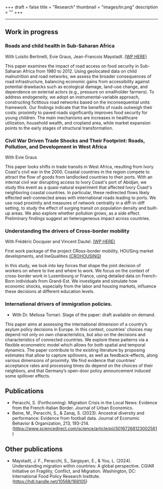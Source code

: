 +++ 
draft = false
title = "Research"
thumbnail = "images/tn.png"
description = ""
+++

---------------------------
## Work in progress

### Roads and child health in Sub-Saharan Africa
With Luisito Bertinelli, Evie Graus, Jean-Francois Maystadt. [(WP HERE)](http://hdl.handle.net/2078.1/306384)

This paper examines the impact of road access on food security in Sub-Saharan Africa from 1980 to 2012. Using geolocated data on child malnutrition and road networks, we assess the broader consequences of road infrastructure, balancing economic gains from accessibility against potential drawbacks such as ecological damage, land-use change, and dependence on external actors (e.g., pressure on smallholder farmers). To address endogeneity, we adopt an instrumental-variable approach, constructing fictitious road networks based on the inconsequential units framework. Our findings indicate that the benefits of roads outweigh their costs: proximity to paved roads significantly improves food security for young children. The main mechanisms are increases in healthcare utilization, household wealth, and cropland area, while market expansion points to the early stages of structural transformation.

### Civil War Driven Trade Shocks and Their Footprint: Roads, Pollution, and Development in West Africa
With Evie Graus

This paper looks shifts in trade transits in West Africa, resulting from Ivory Coast's civil war in the 2000. Coastal countries in the region compete to attract the flow of goods from landlocked countries to their ports. With an internal civil war disrupting access to Ivory Coast's port of Abidjan, we study this event as a quasi-natural experiment that affected Ivory Coast's neighboring coastal countries. In particular, these redirected flows likely effected well-connected areas with international roads leading to ports. We use road proximity and measures of network centrality in a diff-in-diff setting, to study the effect of surging transit on population density and built-up areas. We also explore whether pollution grows, as a side effect. Preliminary findings suggest an heterogeneous impact across countries.

### Understanding the drivers of Cross-border mobility 
With Frédéric Docquier and Vincent Dautel. [(WP HERE)](https://sites.uclouvain.be/econ/DP/IRES/2025015.pdf)

First work package of the project CRoss-border mobility, HOUSing market developments, and IneQualities [(CROHOUSINQ)](https://liser.elsevierpure.com/en/projects/cross-border-mobility-housing-market-developments-and-inequalitie)

In this study, we look into key forces that shape the joint decision of workers on where to live and where to work. We focus on the context of cross-border work in Luxembourg or France, using detailed data on French-Born individuals from Grand-Est. We investigate and simulate how economic shocks, especially from the labor and housing markets, influence these decisions at different education levels.

### International drivers of immigration policies. 
* With Dr. Melissa Tornari.
Stage of the paper: draft available on demand. 

This paper aims at assessing the international dimension of a country’s asylum policy decisions in Europe. In this context, countries’ choices may depend not only on own characteristics, but also on the decisions and characteristics of connected countries. We explore
these patterns via a flexible econometric model which allows for both spatial and temporal dynamics. The paper contribute to the existing literature by proposing estimates that allow to capture spillovers, as well as
feedback-effects, along various dimensions of proximity. We find evidence that countries’ acceptance rates and processing times do depend on the choices of their neighbors, and that Germany’s open-door policy
announcement induced some spillover effects.

## Publications
* Peracchi, S. (Forthcoming). Migration Crisis in the Local News: Evidence from the French-Italian Border. Journal of Urban Economics.
* Beine, M., Peracchi, S., & Zanaj, S. (2023). Ancestral diversity and performance: Evidence from football data. Journal of Economic Behavior & Organization, 213, 193-214.
(https://www.sciencedirect.com/science/article/pii/S0167268123002561)


## Other publications
* Maystadt, J. F., Peracchi, S., Sargsyan, E., & You, L. (2024). Understanding migration within countries: A global perspective. CGIAR Initiative on Fragility, Conflict, and Migration. Washington, DC: International Food Policy Research Institute. (https://hdl.handle.net/10568/168105)

